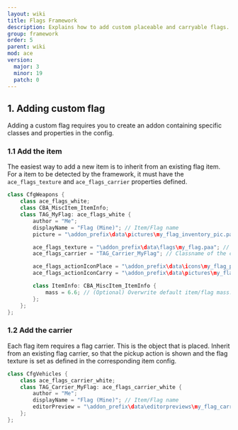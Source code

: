 ```yaml
---
layout: wiki
title: Flags Framework
description: Explains how to add custom placeable and carryable flags.
group: framework
order: 5
parent: wiki
mod: ace
version:
  major: 3
  minor: 19
  patch: 0
---
```



## 1. Adding custom flag

Adding a custom flag requires you to create an addon containing specific classes and properties in the config.

### 1.1 Add the item

The easiest way to add a new item is to inherit from an existing flag item. For a item to be detected by the framework, it must have the `ace_flags_texture` and `ace_flags_carrier` properties defined.

```cpp
class CfgWeapons {
    class ace_flags_white;
    class CBA_MiscItem_ItemInfo;
    class TAG_MyFlag: ace_flags_white {
        author = "Me";
        displayName = "Flag (Mine)"; // Item/Flag name
        picture = "\addon_prefix\data\pictures\my_flag_inventory_pic.paa"; // Path to the picture for the inventory item

        ace_flags_texture = "\addon_prefix\data\flags\my_flag.paa"; // Path to the flag texture
        ace_flags_carrier = "TAG_Carrier_MyFlag"; // Classname of the corresponding vehicle that gets placed.

        ace_flags_actionIconPlace = "\addon_prefix\data\icons\my_flag_place_icon.paa"; // Path to the icon for the place action. Do not overwrite for default white icon (inherited by ace_flags_white).
        ace_flags_actionIconCarry = "\addon_prefix\data\pictures\my_flag_carry_icon.paa"; // Path to the icon for the carry action. Do not overwrite for default white icon (inherited by ace_flags_white).

        class ItemInfo: CBA_MiscItem_ItemInfo {
            mass = 6.6; // (Optional) Overwrite default item/flag mass. We're assuming 300g.
        };
    };
};
```

### 1.2 Add the carrier

Each flag item requires a flag carrier. This is the object that is placed. Inherit from an existing flag carrier, so that the pickup action is shown and the flag texture is set as defined in the corresponding item config. 

```cpp
class CfgVehicles {
    class ace_flags_carrier_white;
    class TAG_Carrier_MyFlag: ace_flags_carrier_white {
        author = "Me";
        displayName = "Flag (Mine)"; // Item/Flag name
        editorPreview = "\addon_prefix\data\editorpreviews\my_flag_carrier.jpg"; // Preview picture shown in editor
    };
};
```
